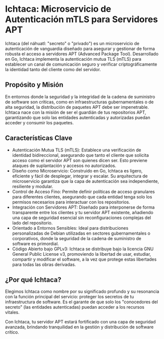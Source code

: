 # Ichtaca: Microservicio de Autenticación mTLS para Servidores APT
Ichtaca (del náhuatl: "secreto" o "privado") es un microservicio de autenticación de vanguardia diseñado para asegurar y gestionar de forma robusta el acceso a servidores APT (Advanced Package Tool). Desarrollado en Go, Ichtaca implementa la autenticación mutua TLS (mTLS) para establecer un canal de comunicación seguro y verificar criptográficamente la identidad tanto del cliente como del servidor.

## Propósito y Misión
En entornos donde la seguridad y la integridad de la cadena de suministro de software son críticas, como en infraestructuras gubernamentales o de alta seguridad, la distribución de paquetes APT debe ser impenetrable. Ichtaca nace con la misión de ser el guardián de tus repositorios APT, garantizando que solo las entidades autenticadas y autorizadas puedan acceder y consumir los paquetes.

## Características Clave
- Autenticación Mutua TLS (mTLS): Establece una verificación de identidad bidireccional, asegurando que tanto el cliente que solicita acceso como el servidor APT son quienes dicen ser. Esto previene ataques de suplantación y accesos no autorizados.
- Diseño como Microservicio: Construido en Go, Ichtaca es ligero, eficiente y fácil de desplegar, integrar y escalar. Su arquitectura de microservicio garantiza que la capa de autenticación sea independiente, resiliente y modular.
- Control de Acceso Fino: Permite definir políticas de acceso granulares para diferentes clientes, asegurando que cada entidad tenga solo los permisos necesarios para interactuar con los repositorios.
- Integración con Servidores APT: Diseñado para interponerse de forma transparente entre los clientes y tu servidor APT existente, añadiendo una capa de seguridad esencial sin reconfiguraciones complejas del lado del repositorio.
- Orientado a Entornos Sensibles: Ideal para distribuciones personalizadas de Debian utilizadas en sectores gubernamentales o corporativos, donde la seguridad de la cadena de suministro de software es primordial.
- Código Abierto bajo GPLv3: Ichtaca se distribuye bajo la licencia GNU General Public License v3, promoviendo la libertad de usar, estudiar, compartir y modificar el software, a la vez que protege estas libertades para todas las obras derivadas.

## ¿Por qué Ichtaca?
Elegimos Ichtaca como nombre por su significado profundo y su resonancia con la función principal del servicio: proteger los secretos de tu infraestructura de software. Es el garante de que solo los "conocedores del secreto" (las entidades autenticadas) puedan acceder a los recursos vitales.

Con Ichtaca, tu servidor APT estará fortificado con una capa de seguridad avanzada, brindando tranquilidad en la gestión y distribución de software crítico.